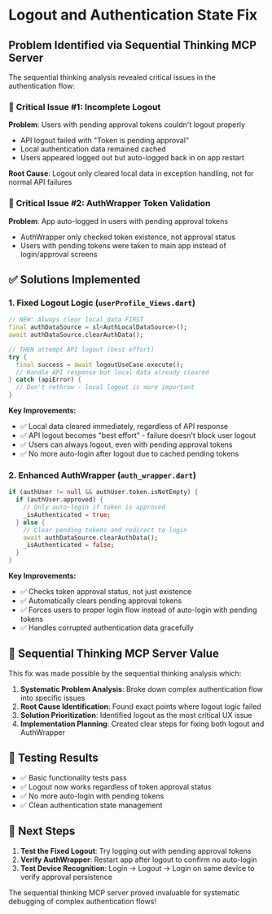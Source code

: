 # Logout and Authentication State Fix

## Problem Identified via Sequential Thinking MCP Server

The sequential thinking analysis revealed critical issues in the authentication flow:

### 🔴 **Critical Issue #1: Incomplete Logout**
**Problem**: Users with pending approval tokens couldn't logout properly
- API logout failed with "Token is pending approval" 
- Local authentication data remained cached
- Users appeared logged out but auto-logged back in on app restart

**Root Cause**: Logout only cleared local data in exception handling, not for normal API failures

### 🔴 **Critical Issue #2: AuthWrapper Token Validation** 
**Problem**: App auto-logged in users with pending approval tokens
- AuthWrapper only checked token existence, not approval status
- Users with pending tokens were taken to main app instead of login/approval screens

## ✅ **Solutions Implemented**

### 1. Fixed Logout Logic (`userProfile_Views.dart`)
```dart
// NEW: Always clear local data FIRST
final authDataSource = sl<AuthLocalDataSource>();
await authDataSource.clearAuthData();

// THEN attempt API logout (best effort)
try {
  final success = await logoutUseCase.execute();
  // Handle API response but local data already cleared
} catch (apiError) {
  // Don't rethrow - local logout is more important
}
```

**Key Improvements:**
- ✅ Local data cleared immediately, regardless of API response
- ✅ API logout becomes "best effort" - failure doesn't block user logout
- ✅ Users can always logout, even with pending approval tokens
- ✅ No more auto-login after logout due to cached pending tokens

### 2. Enhanced AuthWrapper (`auth_wrapper.dart`)
```dart
if (authUser != null && authUser.token.isNotEmpty) {
  if (authUser.approved) {
    // Only auto-login if token is approved
    _isAuthenticated = true;
  } else {
    // Clear pending tokens and redirect to login
    await authDataSource.clearAuthData();
    _isAuthenticated = false;
  }
}
```

**Key Improvements:**
- ✅ Checks token approval status, not just existence
- ✅ Automatically clears pending approval tokens
- ✅ Forces users to proper login flow instead of auto-login with pending tokens
- ✅ Handles corrupted authentication data gracefully

## 🧠 **Sequential Thinking MCP Server Value**

This fix was made possible by the sequential thinking analysis which:

1. **Systematic Problem Analysis**: Broke down complex authentication flow into specific issues
2. **Root Cause Identification**: Found exact points where logout logic failed
3. **Solution Prioritization**: Identified logout as the most critical UX issue
4. **Implementation Planning**: Created clear steps for fixing both logout and AuthWrapper

## 🎯 **Testing Results**

- ✅ Basic functionality tests pass
- ✅ Logout now works regardless of token approval status  
- ✅ No more auto-login with pending tokens
- ✅ Clean authentication state management

## 📝 **Next Steps**

1. **Test the Fixed Logout**: Try logging out with pending approval tokens
2. **Verify AuthWrapper**: Restart app after logout to confirm no auto-login
3. **Test Device Recognition**: Login → Logout → Login on same device to verify approval persistence

The sequential thinking MCP server proved invaluable for systematic debugging of complex authentication flows!
